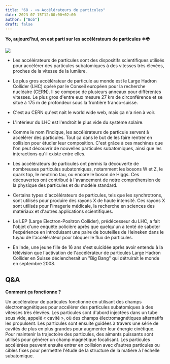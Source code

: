 ```yaml
---
title: "68 - ⚛️☢️ Accélérateurs de particules"
date: 2023-07-15T12:00:00+02:00
author: ["Bob"]
draft: false
---
```


**Yo, aujourd'hui, on est parti sur les accélérateurs de particules ⚛️☢️**

![](/img/68.jpg)

- Les accélérateurs de particules sont des dispositifs scientifiques utilisés pour accélérer des particules subatomiques à des vitesses très élevées, proches de la vitesse de la lumière.

- Le plus gros accélérateur de particule au monde est le Large Hadron Collider (LHC) opéré par le Conseil européen pour la recherche nucléaire (CERN). Il se compose de plusieurs anneaux pour différentes vitesses. Le plus gros d'entre eux mesure 27 km de circonférence et se situe à 175 m de profondeur sous la frontière franco-suisse.

- C'est au CERN qu'est nait le world wide web, mais ça n'a rien à voir.  

- L'intérieur du LHC est l'endroit le plus vide du système solaire.

- Comme le nom l'indique, les accélérateurs de particule servent à accélérer des particules. Tout ça dans le but de les faire rentrer en collision pour étudier leur composition. C'est grâce à ces machines que l'on peut découvrir de nouvelles particules subatomiques, ainsi que les interactions qu'il existe entre elles.  

- Les accélérateurs de particules ont permis la découverte de nombreuses particules subatomiques, notamment les bosons W et Z, le quark top, le neutrino tau, ou encore le boson de Higgs. Ces découvertes ont contribué à l'avancement de notre compréhension de la physique des particules et du modèle standard.

- Certains types d'accélérateurs de particules, tels que les synchrotrons, sont utilisés pour produire des rayons X de haute intensité. Ces rayons X sont utilisés pour l'imagerie médicale, la recherche en sciences des matériaux et d'autres applications scientifiques.  

- Le LEP (Large Electron-Positron Collider), prédécesseur du LHC, a fait l'objet d'une enquête policière après que quelqu'un a tenté de saboter l'expérience en introduisant une paire de bouteilles de Heineken dans le tuyau de l'accélérateur pour bloquer le flux de particules.  

- En Inde, une jeune fille de 16 ans s'est suicidée après avoir entendu à la télévision que l'activation de l'accélérateur de particules Large Hadron Collider en Suisse déclencherait un "Big Bang" qui détruirait le monde en septembre 2008.

## Q&A

**Comment ça fonctionne ?**

Un accélérateur de particules fonctionne en utilisant des champs électromagnétiques pour accélérer des particules subatomiques à des vitesses très élevées. Les particules sont d'abord injectées dans un tube sous vide, appelé « cavité », où des champs électromagnétiques alternatifs les propulsent. Les particules sont ensuite guidées à travers une série de cavités de plus en plus grandes pour augmenter leur énergie cinétique. Pour maintenir la trajectoire des particules, des aimants puissants sont utilisés pour générer un champ magnétique focalisant. Les particules accélérées peuvent ensuite entrer en collision avec d'autres particules ou cibles fixes pour permettre l'étude de la structure de la matière à l'échelle subatomique.
